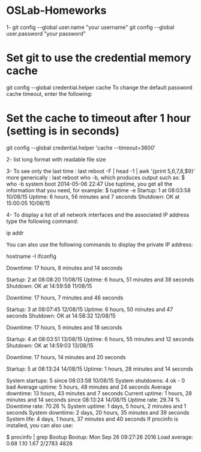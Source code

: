 # OSLab-Homeworks
1- git config --global user.name "your username"
git config --global user.password "your password"
# Set git to use the credential memory cache
git config --global credential.helper cache
To change the default password cache timeout, enter the following:
# Set the cache to timeout after 1 hour (setting is in seconds)
git config --global credential.helper 'cache --timeout=3600'

2- list long format with readable file size

3- To see only the last time : last reboot -F | head -1 | awk '{print $5,$6,$7,$8,$9}'
more generically : last reboot
who -b, which produces output such as:  $ who -b
         system boot  2014-05-06 22:47
Use tuptime, you get all the information that you need, for example:
$ tuptime -e
Startup:  1  at  08:03:58 10/08/15
Uptime:   6 hours, 56 minutes and 7 seconds
Shutdown: OK  at  15:00:05 10/08/15

4- To display a list of all network interfaces and the associated IP address type the following command:

ip addr

You can also use the following commands to display the private IP address:

hostname -I
ifconfig

Downtime: 17 hours, 8 minutes and 14 seconds

Startup:  2  at  08:08:20 11/08/15
Uptime:   6 hours, 51 minutes and 38 seconds
Shutdown: OK  at  14:59:58 11/08/15

Downtime: 17 hours, 7 minutes and 46 seconds

Startup:  3  at  08:07:45 12/08/15
Uptime:   6 hours, 50 minutes and 47 seconds
Shutdown: OK  at  14:58:32 12/08/15

Downtime: 17 hours, 5 minutes and 18 seconds

Startup:  4  at  08:03:51 13/08/15
Uptime:   6 hours, 55 minutes and 12 seconds
Shutdown: OK  at  14:59:03 13/08/15

Downtime: 17 hours, 14 minutes and 20 seconds

Startup:  5  at  08:13:24 14/08/15
Uptime:   1 hours, 28 minutes and 14 seconds

System startups:    5   since   08:03:58 10/08/15
System shutdowns:   4 ok   -   0 bad
Average uptime:     5 hours, 48 minutes and 24 seconds
Average downtime:   13 hours, 43 minutes and 7 seconds
Current uptime:     1 hours, 28 minutes and 14 seconds   since   08:13:24 14/08/15
Uptime rate:        29.74 %
Downtime rate:      70.26 %
System uptime:      1 days, 5 hours, 2 minutes and 1 seconds
System downtime:    2 days, 20 hours, 35 minutes and 39 seconds
System life:        4 days, 1 hours, 37 minutes and 40 seconds
If procinfo is installed, you can also use:

$ procinfo | grep Bootup
Bootup: Mon Sep 26 09:27:26 2016   Load average: 0.68 1.10 1.67 2/2783 4828
